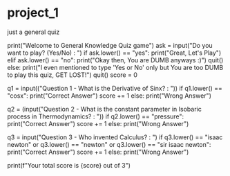 # project_1
just a general quiz

print("Welcome to General Knowledge Quiz game")
ask = input("Do you want to play? (Yes/No) : ")
if ask.lower() == "yes":
    print("Great, Let's Play")
elif ask.lower() == "no":
    print("Okay then, You are DUMB anyways :)")
    quit()
else:
    print("I even mentioned to type 'Yes or No' only but You are too DUMB to play this quiz, GET LOST!")
    quit()
score = 0

q1 = input(("Question 1 - What is the Derivative of Sinx? : "))
if q1.lower() == "cosx":
    print("Correct Answer")
    score += 1
else:
    print("Wrong Answer")

q2 = (input("Question 2 - What is the constant parameter in Isobaric process in Thermodynamics? : "))
if q2.lower() == "pressure":
    print("Correct Answer")
    score += 1
else:
    print("Wrong Answer")

q3 = input("Question 3 - Who invented Calculus? : ")
if q3.lower() == "isaac newton" or q3.lower() == "newton" or q3.lower() == "sir isaac newton":
    print("Correct Answer")
    score += 1
else:
    print("Wrong Answer")

print(f"Your total score is {score} out of 3")
